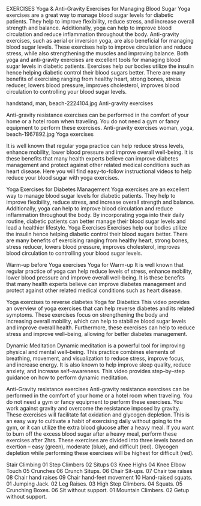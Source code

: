 EXERCISES
Yoga & Anti-Gravity Exercises for Managing Blood Sugar
Yoga exercises are a great way to manage blood sugar levels for diabetic patients. They help to improve flexibility, reduce stress, and increase overall strength and balance. Additionally, yoga can help to improve blood circulation and reduce inflammation throughout the body. Anti-gravity exercises, such as aerial or inversion yoga, are also beneficial for managing blood sugar levels. These exercises help to improve circulation and reduce stress, while also strengthening the muscles and improving balance. Both yoga and anti-gravity exercises are excellent tools for managing blood sugar levels in diabetic patients.
Exercises help our bodies utilize the insulin hence helping diabetic control their blood sugars better. There are many benefits of exercising ranging from healthy heart, strong bones, stress reducer, lowers blood pressure, improves cholesterol, improves blood circulation to controlling your blood sugar levels. 

handstand, man, beach-2224104.jpg
Anti-gravity exercises

 Anti-gravity resistance exercises can be performed in the comfort of your home or a hotel room when traveling. You do not need a gym or fancy equipment to perform these exercises.
Anti-gravity exercises
woman, yoga, beach-1967892.jpg
Yoga exercises

It is well known that regular yoga practice can help reduce stress levels, enhance mobility, lower blood pressure and improve overall well-being. It is these benefits that many health experts believe can improve diabetes management and protect against other related medical conditions such as heart disease. Here you will find easy-to-follow instructional videos to help reduce your blood sugar with yoga exercises. 

Yoga Exercises for Diabetes Management
Yoga exercises are an excellent way to manage blood sugar levels for diabetic patients. They help to improve flexibility, reduce stress, and increase overall strength and balance. Additionally, yoga can help to improve blood circulation and reduce inflammation throughout the body. By incorporating yoga into their daily routine, diabetic patients can better manage their blood sugar levels and lead a healthier lifestyle.
Yoga Exercises
Exercises help our bodies utilize the insulin hence helping diabetic control their blood sugars better. There are many benefits of exercising ranging from healthy heart, strong bones, stress reducer, lowers blood pressure, improves cholesterol, improves blood circulation to controlling your blood sugar levels. 

Warm-up before Yoga exercises
Yoga for Warm-up
It is well known that regular practice of yoga can help reduce levels of stress, enhance mobility, lower blood pressure and improve overall well-being. It is these benefits that many health experts believe can improve diabetes management and protect against other related medical conditions such as heart disease.

Yoga exercises to reverse diabetes
Yoga for Diabetics
This video provides an overview of yoga exercises that can help reverse diabetes and its related symptoms. These exercises focus on strengthening the body and increasing overall mobility, which can help to stabilize blood sugar levels and improve overall health. Furthermore, these exercises can help to reduce stress and improve well–being, allowing for better diabetes management.

Dynamic Meditation
Dynamic meditation is a powerful tool for improving physical and mental well–being. This practice combines elements of breathing, movement, and visualization to reduce stress, improve focus, and increase energy. It is also known to help improve sleep quality, reduce anxiety, and increase self–awareness. This video provides step–by–step guidance on how to perform dynamic meditation.

Anti-Gravity resistance exercises
Anti-gravity resistance exercises can be performed in the comfort of your home or a hotel room when traveling. You do not need a gym or fancy equipment to perform these exercises. You work against gravity and overcome the resistance imposed by gravity. These exercises will facilitate fat oxidation and glycogen depletion. This is an easy way to cultivate a habit of exercising daily without going to the gym, or it can utilize the extra blood glucose after a heavy meal. If you want to burn off the excess blood sugar after a heavy meal, perform these exercises after 2hrs.  These exercises are divided into three levels based on exertion – easy (green), moderate (blue), and difficult (red). Glycogen depletion while performing these exercises will be highest for difficult (red).

Stair Climbing
01
Step Climbers
02
Situps
03
Knee Highs
04
Knee Elbow Touch
05
Crunches
06
Crunch Situps.
06
Chair Sit-ups.
07
Chair toe raises
08
Chair hand raises
09
Chair hand-feet movement
10
Hand-raised squats.
01
Jumping Jack.
02
Leg Raises.
03
High Step Climbers.
04
Squats.
05
Crunching Boxes.
06
Sit without support.
01
Mountain Climbers.
02
Getup without support.